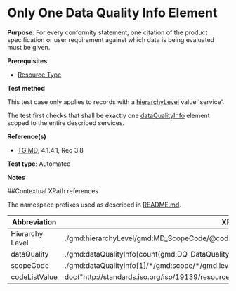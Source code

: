 # Only One Data Quality Info Element

**Purpose**: For every conformity statement, one citation of the product specification or user requirement against which data is being evaluated must be given.

**Prerequisites**

* [Resource Type](http://inspire.ec.europa.eu/id/ats/metadata/2.0/sds/resource-type)

**Test method**

This test case only applies to records with a [hierarchyLevel](#hierarchyLevel) value 'service'.

The test first checks that shall be exactly one [dataQualityInfo](#dataquality) element scoped to the entire described services. 

**Reference(s)**

* [TG MD](http://inspire.ec.europa.eu/id/ats/metadata/2.0/sds/README#ref_TG_MD), 4.1.4.1, Req 3.8

**Test type**: Automated

**Notes**

##Contextual XPath references

The namespace prefixes used as described in [README.md](http://inspire.ec.europa.eu/id/ats/metadata/2.0/sds/README#namespaces).

Abbreviation                                   |  XPath expression (relative to gmd:MD_Metadata)
-----------------------------------------------| -------------------------------------------------------------------------
<a name="hierarchyLevel"></a> Hierarchy Level | ./gmd:hierarchyLevel/gmd:MD_ScopeCode/@codeListValue
<a name="dataquality"></a> dataQuality    | ./gmd:dataQualityInfo[count(gmd:DQ_DataQuality)=1]
<a name="scopeCode"></a> scopeCode    | ./gmd:dataQualityInfo[1]/\*/gmd:scope/\*/gmd:level/gmd:MD_ScopeCode/@codeListValue
<a name="codeListValue"></a> codeListValue | doc("http://standards.iso.org/iso/19139/resources/gmxCodelists.xml)//gmx:CodeListDictionary[@gml:id='MD_ScopeCode']///gml:identifier/text()

